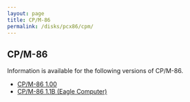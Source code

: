```yaml
---
layout: page
title: CP/M-86
permalink: /disks/pcx86/cpm/
---
```


CP/M-86
-------

Information is available for the following versions of CP/M-86.

* [CP/M-86 1.00](/disks/pcx86/cpm/1.00/)
* [CP/M-86 1.1B (Eagle Computer)](/disks/pcx86/cpm/1.1b/)
